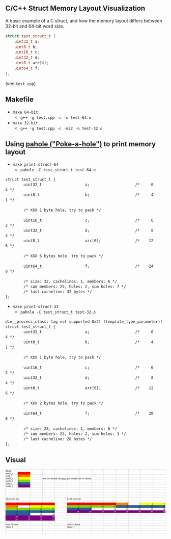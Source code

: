 ## C/C++ Struct Memory Layout Visualization

A basic example of a C struct, and how the memory layout differs between 32-bit and 64-bit word size.

```cpp
struct test_struct_t {
    uint32_t a;
    uint8_t b;
    uint16_t c;
    uint32_t d;
    uint8_t arr[6];
    uint64_t f;
};
```
(see `test.cpp`)

## Makefile
- `make 64-bit`
    - `g++ -g test.cpp -c -o test-64.o`
- `make 32-bit`
    - `g++ -g test.cpp -c -m32 -o test-32.o`


## Using [pahole ("Poke-a-hole")](https://lwn.net/Articles/335942/) to print memory layout

- `make print-struct-64`
    - `pahole -C test_struct_t test-64.o`
```die__process_class: tag not supported 0x2f (template_type_parameter)!
struct test_struct_t {
        uint32_t                   a;                    /*     0     4 */
        uint8_t                    b;                    /*     4     1 */

        /* XXX 1 byte hole, try to pack */

        uint16_t                   c;                    /*     6     2 */
        uint32_t                   d;                    /*     8     4 */
        uint8_t                    arr[6];               /*    12     6 */

        /* XXX 6 bytes hole, try to pack */

        uint64_t                   f;                    /*    24     8 */

        /* size: 32, cachelines: 1, members: 6 */
        /* sum members: 25, holes: 2, sum holes: 7 */
        /* last cacheline: 32 bytes */
};
```
- `make print-struct-32`
    - `pahole -C test_struct_t test-32.o`
```pahole -C test_struct_t test-32.o
die__process_class: tag not supported 0x2f (template_type_parameter)!
struct test_struct_t {
        uint32_t                   a;                    /*     0     4 */
        uint8_t                    b;                    /*     4     1 */

        /* XXX 1 byte hole, try to pack */

        uint16_t                   c;                    /*     6     2 */
        uint32_t                   d;                    /*     8     4 */
        uint8_t                    arr[6];               /*    12     6 */

        /* XXX 2 bytes hole, try to pack */

        uint64_t                   f;                    /*    20     8 */

        /* size: 28, cachelines: 1, members: 6 */
        /* sum members: 25, holes: 2, sum holes: 3 */
        /* last cacheline: 28 bytes */
};
```

## Visual
![image](struct_layout_visualization.png)